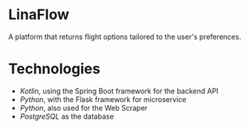 # LinaFlow

A platform that returns flight options tailored to the user's preferences.

# Technologies

- *Kotlin*, using the Spring Boot framework for the backend API
- *Python*, with the Flask framework for microservice
- *Python*, also used for the Web Scraper
- *PostgreSQL* as the database
